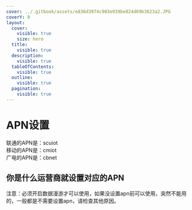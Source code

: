 ```yaml
---
cover: ../.gitbook/assets/e836d3974c903e939be824d69b3623a2.JPG
coverY: 0
layout:
  cover:
    visible: true
    size: hero
  title:
    visible: true
  description:
    visible: true
  tableOfContents:
    visible: true
  outline:
    visible: true
  pagination:
    visible: true
---
```


# APN设置

联通的APN是：scuiot\
移动的APN是：cmiot\
广电的APN是：cbnet

## 你是什么运营商就设置对应的APN

注意：必须开启数据漫游才可以使用，如果没设置apn前可以使用，突然不能用的，一般都是不需要设置apn，请检查其他原因。
